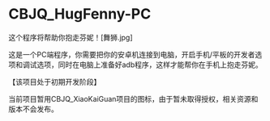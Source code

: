# CBJQ_HugFenny-PC

这个程序将帮助你抱走芬妮！[舞狮.jpg]

这是一个PC端程序，你需要把你的安卓机连接到电脑，开启手机/平板的开发者选项和调试选项，同时在电脑上准备好adb程序，这样才能帮你在手机上抱走芬妮。

【该项目处于初期开发阶段】

当前项目暂用CBJQ_XiaoKaiGuan项目的图标，由于暂未取得授权，相关资源和版本不会发布。

